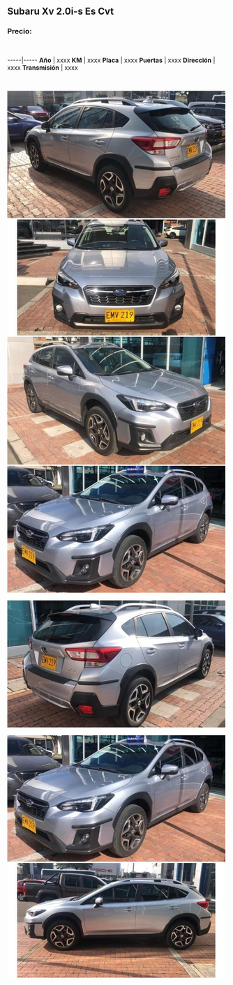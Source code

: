 ## Subaru Xv 2.0i-s Es Cvt

### Precio:

<p>&nbsp;</p>

-----|-----
**Año** | xxxx
**KM** | xxxx
**Placa** | xxxx
**Puertas** | xxxx
**Dirección** | xxxx
**Transmisión** | xxxx


<p>&nbsp;</p>

<img src="images/Subaru Xv 2.0i-s Es Cvt - 0.0264.jpg?raw=true"/>
<img src="images/Subaru Xv 2.0i-s Es Cvt - 0.0823.jpg?raw=true"/>
<img src="images/Subaru Xv 2.0i-s Es Cvt - 0.2762.jpg?raw=true"/>
<img src="images/Subaru Xv 2.0i-s Es Cvt - 0.6488.jpg?raw=true"/>
<img src="images/Subaru Xv 2.0i-s Es Cvt - 0.7661.jpg?raw=true"/>
<img src="images/Subaru Xv 2.0i-s Es Cvt - 0.8362.jpg?raw=true"/>
<img src="images/Subaru Xv 2.0i-s Es Cvt - 0.9665.jpg?raw=true"/>




